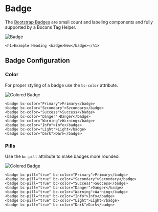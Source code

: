 # Badge

The [Bootstrap Badges](https://getbootstrap.com/docs/4.0/components/badge/) are small count and labeling components and fully supported by a Bocons Tag Helper.

![Badge](https://raw.githubusercontent.com/brecons/bootstrap-tag-helper/master/docs/images/badge_01.PNG)

```markup
<h1>Example Heading <badge>New</badge></h1>
```

## Badge Configuration <badge>

### Color

For proper styling of a badge use the `bc-color` attribute.

![Colored Badge](https://raw.githubusercontent.com/brecons/bootstrap-tag-helper/master/docs/images/badge_02.PNG)

```markup
<badge bc-color="Primary">Primary</badge>
<badge bc-color="Secondary">Secondary</badge>
<badge bc-color="Success">Success</badge>
<badge bc-color="Danger">Danger</badge>
<badge bc-color="Warning">Warning</badge>
<badge bc-color="Info">Info</badge>
<badge bc-color="Light">Light</badge>
<badge bc-color="Dark">Dark</badge>
```

### Pills

Use the `bc-pill` attribute to make badges more rounded.

![Colored Badge](https://raw.githubusercontent.com/brecons/bootstrap-tag-helper/master/docs/images/badge_03.PNG)

```markup
<badge bc-pill="true" bc-color="Primary">Primary</badge>
<badge bc-pill="true" bc-color="Secondary">Secondary</badge>
<badge bc-pill="true" bc-color="Success">Success</badge>
<badge bc-pill="true" bc-color="Danger">Danger</badge>
<badge bc-pill="true" bc-color="Warning">Warning</badge>
<badge bc-pill="true" bc-color="Info">Info</badge>
<badge bc-pill="true" bc-color="Light">Light</badge>
<badge bc-pill="true" bc-color="Dark">Dark</badge>
```